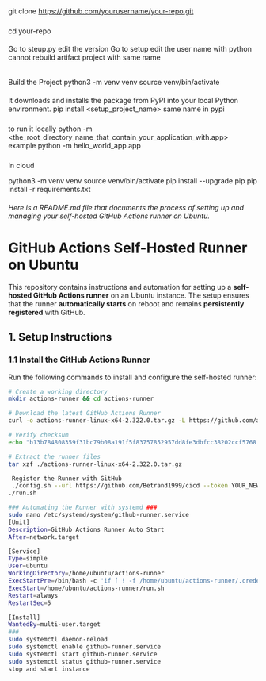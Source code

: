 ###
git clone https://github.com/yourusername/your-repo.git
###
cd your-repo

####
Go to steup.py edit the version
Go to setup edit the user name
with python cannot rebuild artifact project with same name
######




####
Build the Project
python3 -m venv venv
source venv/bin/activate


 ####
 It downloads and installs the package from PyPI into your local Python environment.
 pip install <setup_project_name> same name in pypi
#####

#####
to run it locally
python -m <the_root_directory_name_that_contain_your_application_with.app> 
example python -m hello_world_app.app

#####
In cloud 

python3 -m venv venv
source venv/bin/activate
pip install --upgrade pip
pip install -r requirements.txt



###### Here is a README.md file that documents the process of setting up and managing your self-hosted GitHub Actions runner on Ubuntu. ##
# GitHub Actions Self-Hosted Runner on Ubuntu

This repository contains instructions and automation for setting up a **self-hosted GitHub Actions runner** on an Ubuntu instance. The setup ensures that the runner **automatically starts** on reboot and remains **persistently registered** with GitHub.

## **1. Setup Instructions**
### **1.1 Install the GitHub Actions Runner**
Run the following commands to install and configure the self-hosted runner:

```bash
# Create a working directory
mkdir actions-runner && cd actions-runner

# Download the latest GitHub Actions Runner
curl -o actions-runner-linux-x64-2.322.0.tar.gz -L https://github.com/actions/runner/releases/download/v2.322.0/actions-runner-linux-x64-2.322.0.tar.gz

# Verify checksum
echo "b13b784808359f31bc79b08a191f5f83757852957dd8fe3dbfcc38202ccf5768  actions-runner-linux-x64-2.322.0.tar.gz" | shasum -a 256 -c

# Extract the runner files
tar xzf ./actions-runner-linux-x64-2.322.0.tar.gz

 Register the Runner with GitHub
 ./config.sh --url https://github.com/Betrand1999/cicd --token YOUR_NEW_GITHUB_TOKEN
./run.sh

### Automating the Runner with systemd ###
sudo nano /etc/systemd/system/github-runner.service
[Unit]
Description=GitHub Actions Runner Auto Start
After=network.target

[Service]
Type=simple
User=ubuntu
WorkingDirectory=/home/ubuntu/actions-runner
ExecStartPre=/bin/bash -c 'if [ ! -f /home/ubuntu/actions-runner/.credentials ]; then /home/ubuntu/actions-runner/config.sh --url https://github.com/Betrand1999/cicd --token YOUR_NEW_GITHUB_TOKEN; fi'
ExecStart=/home/ubuntu/actions-runner/run.sh
Restart=always
RestartSec=5

[Install]
WantedBy=multi-user.target
###
sudo systemctl daemon-reload
sudo systemctl enable github-runner.service
sudo systemctl start github-runner.service
sudo systemctl status github-runner.service
stop and start instance
